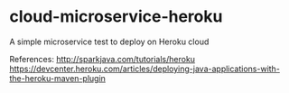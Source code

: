 # cloud-microservice-heroku
A simple microservice test to deploy on Heroku cloud

References:
http://sparkjava.com/tutorials/heroku
https://devcenter.heroku.com/articles/deploying-java-applications-with-the-heroku-maven-plugin

